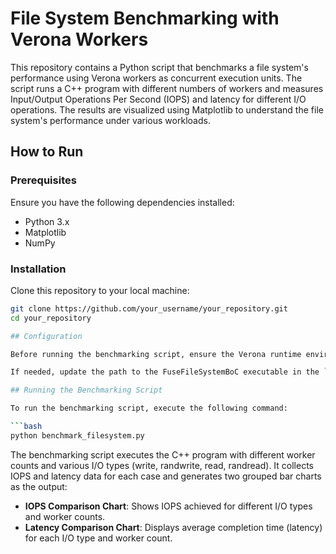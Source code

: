 # File System Benchmarking with Verona Workers

This repository contains a Python script that benchmarks a file system's performance using Verona workers as concurrent execution units. The script runs a C++ program with different numbers of workers and measures Input/Output Operations Per Second (IOPS) and latency for different I/O operations. The results are visualized using Matplotlib to understand the file system's performance under various workloads.

## How to Run

### Prerequisites

Ensure you have the following dependencies installed:

- Python 3.x
- Matplotlib
- NumPy

### Installation

Clone this repository to your local machine:

```bash
git clone https://github.com/your_username/your_repository.git
cd your_repository

## Configuration

Before running the benchmarking script, ensure the Verona runtime environment is set up correctly with the necessary C++ program (FuseFileSystemBoC). The program should be compiled and ready to execute.

If needed, update the path to the FuseFileSystemBoC executable in the `run_fs()` function of `benchmark_filesystem.py`.

## Running the Benchmarking Script

To run the benchmarking script, execute the following command:

```bash
python benchmark_filesystem.py
```

The benchmarking script executes the C++ program with different worker counts and various I/O types (write, randwrite, read, randread). It collects IOPS and latency data for each case and generates two grouped bar charts as the output:

- **IOPS Comparison Chart**: Shows IOPS achieved for different I/O types and worker counts.
- **Latency Comparison Chart**: Displays average completion time (latency) for each I/O type and worker count.
